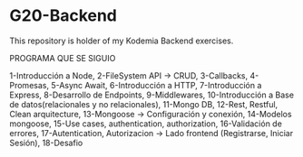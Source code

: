 # G20-Backend
This repository is holder of my Kodemia Backend exercises. 

PROGRAMA QUE SE SIGUIO

1-Introducción a Node,
2-FileSystem API -> CRUD,
3-Callbacks,
4-Promesas,
5-Async Await,
6-Introducción a HTTP,
7-Introducción a Express,
8-Desarrollo de Endpoints,
9-Middlewares,
10-Introducción a Base de datos(relacionales y no relacionales),
11-Mongo DB,
12-Rest, Restful, Clean arquitecture,
13-Mongoose -> Configuración y conexión,
14-Modelos mongoose,
15-Use cases, authentication, authorization,
16-Validación de errores,
17-Autentication, Autorizacion -> Lado frontend (Registrarse, Iniciar Sesión),
18-Desafio
